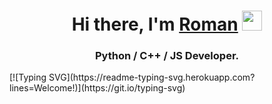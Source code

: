 <h1 align="center">Hi there, I'm <a href="linkedin.com/in/roman-cherkasov-a60a7a234" target="_blank">Roman</a> 
<img src="https://github.com/blackcater/blackcater/raw/main/images/Hi.gif" height="32"/></h1>
<h3 align="center">Python / C++ / JS Developer.</h3>
[![Typing SVG](https://readme-typing-svg.herokuapp.com?lines=Welcome!)](https://git.io/typing-svg)
